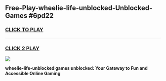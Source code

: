 
## Free-Play-wheelie-life-unblocked-Unblocked-Games #6pd22
<h3>
<a href="https://news.freeplayer.one?title=wheelie-life-unblocked&ref=8M">CLICK TO PLAY</a></h3>
<hr>

<h3>
<a href="https://news.freeplayer.one?title=wheelie-life-unblocked&ref=8M">CLICK 2 PLAY</a>
  
</h3>

<a href="https://news.freeplayer.one?title=wheelie-life-unblocked&ref=8M"><img src="https://clearcache.store/games.png"></a>


**wheelie-life-unblocked games unblocked: Your Gateway to Fun and Accessible Online Gaming**
